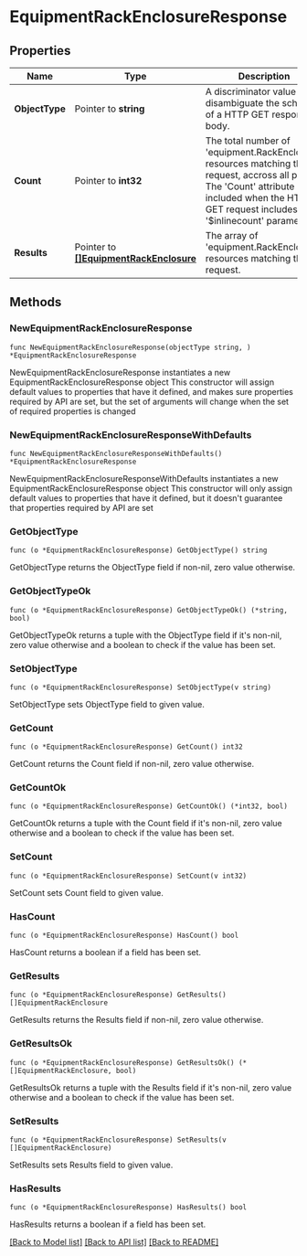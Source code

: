 # EquipmentRackEnclosureResponse

## Properties

Name | Type | Description | Notes
------------ | ------------- | ------------- | -------------
**ObjectType** | Pointer to **string** | A discriminator value to disambiguate the schema of a HTTP GET response body. | 
**Count** | Pointer to **int32** | The total number of &#39;equipment.RackEnclosure&#39; resources matching the request, accross all pages. The &#39;Count&#39; attribute is included when the HTTP GET request includes the &#39;$inlinecount&#39; parameter. | [optional] 
**Results** | Pointer to [**[]EquipmentRackEnclosure**](equipment.RackEnclosure.md) | The array of &#39;equipment.RackEnclosure&#39; resources matching the request. | [optional] 

## Methods

### NewEquipmentRackEnclosureResponse

`func NewEquipmentRackEnclosureResponse(objectType string, ) *EquipmentRackEnclosureResponse`

NewEquipmentRackEnclosureResponse instantiates a new EquipmentRackEnclosureResponse object
This constructor will assign default values to properties that have it defined,
and makes sure properties required by API are set, but the set of arguments
will change when the set of required properties is changed

### NewEquipmentRackEnclosureResponseWithDefaults

`func NewEquipmentRackEnclosureResponseWithDefaults() *EquipmentRackEnclosureResponse`

NewEquipmentRackEnclosureResponseWithDefaults instantiates a new EquipmentRackEnclosureResponse object
This constructor will only assign default values to properties that have it defined,
but it doesn't guarantee that properties required by API are set

### GetObjectType

`func (o *EquipmentRackEnclosureResponse) GetObjectType() string`

GetObjectType returns the ObjectType field if non-nil, zero value otherwise.

### GetObjectTypeOk

`func (o *EquipmentRackEnclosureResponse) GetObjectTypeOk() (*string, bool)`

GetObjectTypeOk returns a tuple with the ObjectType field if it's non-nil, zero value otherwise
and a boolean to check if the value has been set.

### SetObjectType

`func (o *EquipmentRackEnclosureResponse) SetObjectType(v string)`

SetObjectType sets ObjectType field to given value.


### GetCount

`func (o *EquipmentRackEnclosureResponse) GetCount() int32`

GetCount returns the Count field if non-nil, zero value otherwise.

### GetCountOk

`func (o *EquipmentRackEnclosureResponse) GetCountOk() (*int32, bool)`

GetCountOk returns a tuple with the Count field if it's non-nil, zero value otherwise
and a boolean to check if the value has been set.

### SetCount

`func (o *EquipmentRackEnclosureResponse) SetCount(v int32)`

SetCount sets Count field to given value.

### HasCount

`func (o *EquipmentRackEnclosureResponse) HasCount() bool`

HasCount returns a boolean if a field has been set.

### GetResults

`func (o *EquipmentRackEnclosureResponse) GetResults() []EquipmentRackEnclosure`

GetResults returns the Results field if non-nil, zero value otherwise.

### GetResultsOk

`func (o *EquipmentRackEnclosureResponse) GetResultsOk() (*[]EquipmentRackEnclosure, bool)`

GetResultsOk returns a tuple with the Results field if it's non-nil, zero value otherwise
and a boolean to check if the value has been set.

### SetResults

`func (o *EquipmentRackEnclosureResponse) SetResults(v []EquipmentRackEnclosure)`

SetResults sets Results field to given value.

### HasResults

`func (o *EquipmentRackEnclosureResponse) HasResults() bool`

HasResults returns a boolean if a field has been set.


[[Back to Model list]](../README.md#documentation-for-models) [[Back to API list]](../README.md#documentation-for-api-endpoints) [[Back to README]](../README.md)


